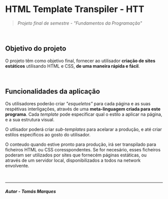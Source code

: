 # HTML Template Transpiler - HTT

> _Projeto final de semestre - "Fundamentos da Programação"_

&nbsp;

## **Objetivo do projeto**

O projeto têm como objetivo final, fornecer ao utilisador **criação de sites estáticos** utilisando HTML e CSS, **de uma maneira rápida e fácil**.

&nbsp;

## **Funcionalidades da aplicação**

Os utilisadores poderão criar _"esqueletos"_ para cada página e as suas respétivas interligações, através de uma **meta-linguagem criada para este programa**. Cada _template_ pode especificar qual o estilo a aplicar na página, e a sua estrutura visual.

O utlisador poderá criar _sub-templates_ para acelarar a produção, e até criar estilos especificos ao gosto do utilisador.

O conteudo quando estive pronto para produção, irá ser transpilado para ficheiros HTML ou CSS coresspondentes. Se for necesário, esses ficheiros poderam ser utilizados por sites que fornecém páginas estáticas, ou através de um servidor local, disponibilizados a todos na network envolvente.

&nbsp;

---

#### _**Autor - Tomás Marques**_
